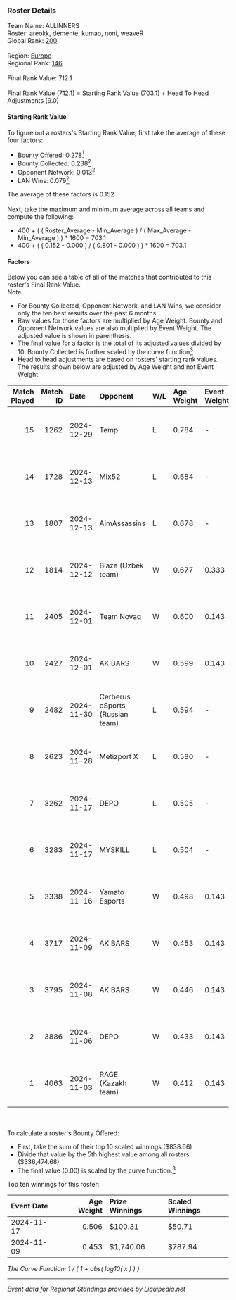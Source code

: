 ### Roster Details<br />
Team Name: ALLINNERS<br />
Roster: areokk, demente, kumao, noni, weaveR<br />
Global Rank: [200](../standings_global.md)<br />
<br />
Region: [Europe]( ../standings_europe.md)<br />
Regional Rank: [146]( ../standings_europe.md)<br />
<br />
Final Rank Value:  712.1<br />
<br />
Final Rank Value (712.1) = Starting Rank Value (703.1) + Head To Head Adjustments (9.0)<br />

#### Starting Rank Value<br />
To figure out a rosters's Starting Rank Value, first take the average of these four factors:<br />
- Bounty Offered: 0.278[<sup>1</sup>](#table2)
- Bounty Collected: 0.238[<sup>2</sup>](#table1)
- Opponent Network: 0.013[<sup>2</sup>](#table1)
- LAN Wins: 0.079[<sup>2</sup>](#table1)

The average of these factors is 0.152<br />
<br />
Next, take the maximum and minimum average across all teams and compute the following:<br />
- 400 + ( ( Roster_Average - Min_Average ) / ( Max_Average - Min_Average ) ) * 1600 = 703.1
- 400 + ( ( 0.152 - 0.000 ) / ( 0.801 - 0.000 ) ) * 1600 = 703.1


#### Factors<br />
Below you can see a table of all of the matches that contributed to this roster's Final Rank Value.<br />
Note:<br />

- For Bounty Collected, Opponent Network, and LAN Wins, we consider only the ten best results over the past 6 months.
- Raw values for those factors are multiplied by Age Weight. Bounty and Opponent Network values are also multiplied by Event Weight. The adjusted value is shown in parenthesis.
- The final value for a factor is the total of its adjusted values divided by 10. Bounty Collected is further scaled by the curve function[<sup>3</sup>](#curveFunction)
- Head to head adjustments are based on rosters' starting rank values. The results shown below are adjusted by Age Weight and not Event Weight
<span id="table1"></span><br />


| Match Played | Match ID | Date       | Opponent                        | W/L | Age Weight | Event Weight | Bounty Collected | Opponent Network | LAN Wins  | H2H Adj. | Roster                                |
| -: | -: | :- | :- | :- | :- | :- | :- | :- | :- | -: | :- |
|           15 |     1262 | 2024-12-29 | Temp                            | L   | 0.784      | -            | -                | -                | -         |   -15.03 | areokk, demente, kumao, noni, weaveR  |
|           14 |     1728 | 2024-12-13 | Mix52                           | L   | 0.684      | -            | -                | -                | -         |   -10.11 | areokk, demente, kumao, noni, weaveR  |
|           13 |     1807 | 2024-12-13 | AimAssassins                    | L   | 0.678      | -            | -                | -                | -         |    -5.01 | areokk, demente, kumao, noni, weaveR  |
|           12 |     1814 | 2024-12-12 | Blaze (Uzbek team)              | W   | 0.677      | 0.333        | 0.005 (0.001)    | 0.070 (0.016)    | 1 (0.677) |    10.47 | areokk, demente, kumao, noni, weaveR  |
|           11 |     2405 | 2024-12-01 | Team Novaq                      | W   | 0.600      | 0.143        | 0.030 (0.003)    | 0.396 (0.034)    | 0 (0.000) |    17.10 | areokk, demente, kumao, noni, weaveR  |
|           10 |     2427 | 2024-12-01 | AK BARS                         | W   | 0.599      | 0.143        | 0.008 (0.001)    | 0.212 (0.018)    | 0 (0.000) |    12.57 | areokk, demente, kumao, noni, weaveR  |
|            9 |     2482 | 2024-11-30 | Cerberus eSports (Russian team) | L   | 0.594      | -            | -                | -                | -         |   -12.64 | Areokk, demente, kumao, Noni, weaveR  |
|            8 |     2623 | 2024-11-28 | Metizport X                     | L   | 0.580      | -            | -                | -                | -         |   -10.61 | Areokk, demente, kumao, Noni, weaveR  |
|            7 |     3262 | 2024-11-17 | DEPO                            | L   | 0.505      | -            | -                | -                | -         |    -7.16 | areokk, noni, plushax, tasman, weaveR |
|            6 |     3283 | 2024-11-17 | MYSKILL                         | L   | 0.504      | -            | -                | -                | -         |    -9.27 | areokk, noni, plushax, tasman, weaveR |
|            5 |     3338 | 2024-11-16 | Yamato Esports                  | W   | 0.498      | 0.143        | 0.000 (0.000)    | 0.020 (0.001)    | 0 (0.000) |     3.45 | areokk, noni, plushax, tasman, weaveR |
|            4 |     3717 | 2024-11-09 | AK BARS                         | W   | 0.453      | 0.143        | 0.008 (0.001)    | 0.212 (0.014)    | 0 (0.000) |     9.24 | areokk, demente, noni, rinn, weaveR   |
|            3 |     3795 | 2024-11-08 | AK BARS                         | W   | 0.446      | 0.143        | 0.008 (0.001)    | 0.212 (0.014)    | 0 (0.000) |     9.33 | areokk, demente, noni, rinn, weaveR   |
|            2 |     3886 | 2024-11-06 | DEPO                            | W   | 0.433      | 0.143        | 0.006 (0.000)    | 0.297 (0.018)    | 0 (0.000) |     7.94 | areokk, demente, noni, rinn, weaveR   |
|            1 |     4063 | 2024-11-03 | RAGE (Kazakh team)              | W   | 0.412      | 0.143        | 0.005 (0.000)    | 0.182 (0.011)    | 0 (0.000) |     8.74 | areokk, demente, noni, rinn, weaveR   |

<br />
<span id="table2"></span><br />
To calculate a roster's Bounty Offered:<br />

- First, take the sum of their top 10 scaled winnings ($838.66)
- Divide that value by the 5th highest value among all rosters ($336,474.68)
- The final value (0.00) is scaled by the curve function.[<sup>3</sup>](#curveFunction)

Top ten winnings for this roster:<br />

| Event Date | Age Weight | Prize Winnings | Scaled Winnings |
| :- | -: | :- | :- |
| 2024-11-17 |      0.506 | $100.31        | $50.71          |
| 2024-11-09 |      0.453 | $1,740.06      | $787.94         |


<span id="curveFunction"></span>_The Curve Function: 1 / ( 1 + abs( log10( x ) ) )_<br />

---
_Event data for Regional Standings provided by Liquipedia.net_<br />
